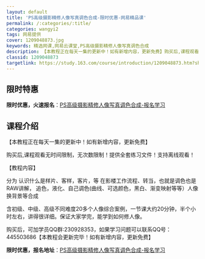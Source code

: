 ```yaml
---
layout: default
title: 'PS高级摄影精修人像写真调色合成-限时优惠-网易精品课'
permalink: /:categories/:title/
categories: wangyi2
tags: 网易提供
cover: 1209048873.jpg
keywords: 精选网课,网易云课堂,PS高级摄影精修人像写真调色合成
description: 【本教程正在每天一集的更新中！如有新增内容，更新免费】购买后,课程观看无时间限制，无次数限制！提供全套练习文件！支持离线
classid: 1209048873
targetlink: https://study.163.com/course/introduction/1209048873.htm?share=1&shareId=1025206652&utm_campaign=share&utm_medium=iphoneShare&utm_source=&utm_u=1025206652
---
```


## 限时特惠

**限时优惠，火速报名**：[PS高级摄影精修人像写真调色合成-报名学习](https://study.163.com/course/introduction/1209048873.htm?share=1&shareId=1025206652&utm_campaign=share&utm_medium=iphoneShare&utm_source=&utm_u=1025206652)

## 课程介绍

【本教程正在每天一集的更新中！如有新增内容，更新免费】

购买后,课程观看无时间限制，无次数限制！提供全套练习文件！支持离线观看！

【教程内容】

分为 认识什么是样片、客样，客片，等  在影楼工作流程、转当，也就是调色也是RAW讲解， 追色，液化、自己调色(曲线、可选颜色，黑白、渐变映射等等）人像换背景等合成

含初级、中级、高级不同难度20多个人像综合案例，一节课大约20分钟，半个小时左右，讲得很详细。保证大家学完，能学到如何修人像。



购买后，可加学员QQ群:230928353，如果学习问题可以联系QQ号：445503686【本教程会更新完毕！如有新增内容，更新免费】

**限时优惠，报名地址**：[PS高级摄影精修人像写真调色合成-报名学习](https://study.163.com/course/introduction/1209048873.htm?share=1&shareId=1025206652&utm_campaign=share&utm_medium=iphoneShare&utm_source=&utm_u=1025206652)


